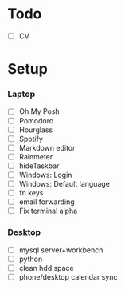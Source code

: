 # Todo
- [ ] CV


# Setup
### Laptop
- [ ] Oh My Posh
- [ ] Pomodoro
- [ ] Hourglass
- [ ] Spotify
- [ ] Markdown editor
- [ ] Rainmeter
- [ ] hideTaskbar
- [ ] Windows: Login
- [ ] Windows: Default language
- [ ] fn keys
- [ ] email forwarding
- [ ] Fix terminal alpha
### Desktop
- [ ] mysql server+workbench
- [ ] python
- [ ] clean hdd space
- [ ] phone/desktop calendar sync

